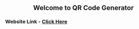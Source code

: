 <h2 align="center">Welcome to QR Code Generator</h2>


<h3> Website Link - <a href="https://qrcode--generator.herokuapp.com" target="_blank">Click Here</a></h3>

